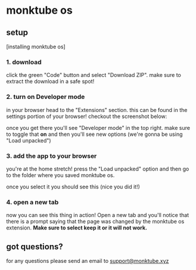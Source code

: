 # monktube os

## setup

[installing monktube os]

### 1. download
click the green "Code" button and select "Download ZIP". make sure to extract the download in a safe spot!<br>

### 2. turn on Developer mode
in your browser head to the "Extensions" section. this can be found in the settings portion of your browser! checkout the screenshot below:<br>

once you get there you'll see "Developer mode" in the top right. make sure to toggle that **on** and then you'll see new options (we're gonna be using "Load unpacked")<br>

### 3. add the app to your browser
you're at the home stretch! press the "Load unpacked" option and then go to the folder where you saved monktube os.<br>


once you select it you should see this (nice you did it!)<br>

### 4. open a new tab
now you can see this thing in action! Open a new tab and you'll notice that there is a prompt saying that the page was changed by the monktube os extension. **Make sure to select keep it or it will not work.**<br>

## got questions?
for any questions please send an email to support@monktube.xyz

